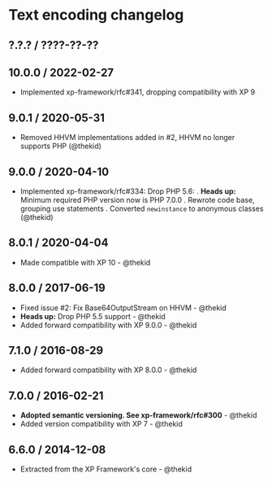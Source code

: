 Text encoding changelog
=======================

## ?.?.? / ????-??-??

## 10.0.0 / 2022-02-27

* Implemented xp-framework/rfc#341, dropping compatibility with XP 9

## 9.0.1 / 2020-05-31

* Removed HHVM implementations added in #2, HHVM no longer supports PHP
  (@thekid)

## 9.0.0 / 2020-04-10

* Implemented xp-framework/rfc#334: Drop PHP 5.6:
  . **Heads up:** Minimum required PHP version now is PHP 7.0.0
  . Rewrote code base, grouping use statements
  . Converted `newinstance` to anonymous classes
  (@thekid)

## 8.0.1 / 2020-04-04

* Made compatible with XP 10 - @thekid

## 8.0.0 / 2017-06-19

* Fixed issue #2: Fix Base64OutputStream on HHVM - @thekid
* **Heads up:** Drop PHP 5.5 support - @thekid
* Added forward compatibility with XP 9.0.0 - @thekid

## 7.1.0 / 2016-08-29

* Added forward compatibility with XP 8.0.0 - @thekid

## 7.0.0 / 2016-02-21

* **Adopted semantic versioning. See xp-framework/rfc#300** - @thekid 
* Added version compatibility with XP 7 - @thekid

## 6.6.0 / 2014-12-08

* Extracted from the XP Framework's core - @thekid